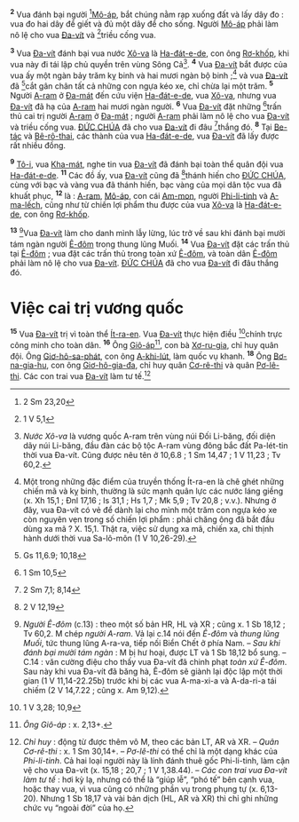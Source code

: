<sup><b>2</b></sup> Vua đánh bại người [^2*][Mô-áp](), bắt chúng nằm rạp xuống đất và lấy dây đo : vua đo hai dây để giết và đủ một dây để cho sống. Người [Mô-áp]() phải làm nô lệ cho vua [Đa-vít]() và [^3*]triều cống vua.

<sup><b>3</b></sup> Vua [Đa-vít]() đánh bại vua nước [Xô-va]() là [Ha-đát-e-de](), con ông [Rơ-khốp](), khi vua này đi tái lập chủ quyền trên vùng Sông Cả[^3]. <sup><b>4</b></sup> Vua [Đa-vít]() bắt được của vua ấy một ngàn bảy trăm kỵ binh và hai mươi ngàn bộ binh ;[^4] và vua [Đa-vít]() đã [^4*]cắt gân chân tất cả những con ngựa kéo xe, chỉ chừa lại một trăm. <sup><b>5</b></sup> Người [A-ram]() ở [Đa-mát]() đến cứu viện [Ha-đát-e-de](), vua [Xô-va](), nhưng vua [Đa-vít]() đã hạ của [A-ram]() hai mươi ngàn người. <sup><b>6</b></sup> Vua [Đa-vít]() đặt những [^5*]trấn thủ cai trị người [A-ram]() ở [Đa-mát]() ; người [A-ram]() phải làm nô lệ cho vua [Đa-vít]() và triều cống vua. [ĐỨC CHÚA]() đã cho vua [Đa-vít]() đi đâu [^6*]thắng đó. <sup><b>8</b></sup> Tại [Be-tác]() và [Bê-rô-thai](), các thành của vua [Ha-đát-e-de](), vua [Đa-vít]() đã lấy được rất nhiều đồng.

<sup><b>9</b></sup> [Tô-i](), vua [Kha-mát](), nghe tin vua [Đa-vít]() đã đánh bại toàn thể quân đội vua [Ha-đát-e-de](). <sup><b>11</b></sup> Các đồ ấy, vua [Đa-vít]() cũng đã [^7*]thánh hiến cho [ĐỨC CHÚA](), cùng với bạc và vàng vua đã thánh hiến, bạc vàng của mọi dân tộc vua đã khuất phục, <sup><b>12</b></sup> là : [A-ram](), [Mô-áp](), con cái [Am-mon](), người [Phi-li-tinh]() và [A-ma-lếch](), cũng như từ chiến lợi phẩm thu được của vua [Xô-va]() là [Ha-đát-e-de](), con ông [Rơ-khốp]().

<sup><b>13</b></sup> [^7]Vua [Đa-vít]() làm cho danh mình lẫy lừng, lúc trở về sau khi đánh bại mười tám ngàn người [Ê-đôm]() trong thung lũng Muối. <sup><b>14</b></sup> Vua [Đa-vít]() đặt các trấn thủ tại [Ê-đôm]() ; vua đặt các trấn thủ trong toàn xứ [Ê-đôm](), và toàn dân [Ê-đôm]() phải làm nô lệ cho vua [Đa-vít](). [ĐỨC CHÚA]() đã cho vua [Đa-vít]() đi đâu thắng đó.


# Việc cai trị vương quốc
<sup><b>15</b></sup> Vua [Đa-vít]() trị vì toàn thể [Ít-ra-en](). Vua [Đa-vít]() thực hiện điều [^8*]chính trực công minh cho toàn dân. <sup><b>16</b></sup> Ông [Giô-áp]()[^8], con bà [Xơ-ru-gia](), chỉ huy quân đội. Ông [Giơ-hô-sa-phát](), con ông [A-khi-lút](), làm quốc vụ khanh. <sup><b>18</b></sup> Ông [Bơ-na-gia-hu](), con ông [Giơ-hô-gia-đa](), chỉ huy quân [Cơ-rê-thi]() và quân [Pơ-lê-thi](). Các con trai vua [Đa-vít]() làm tư tế.[^11]

[^3]: *Nước Xô-va* là vương quốc A-ram trên vùng núi Đối Li-băng, đối diện dãy núi Li-băng, đầu đàn các bộ tộc A-ram vùng đông bắc đất Pa-lét-tin thời vua Đa-vít. Cũng được nêu tên ở 10,6.8 ; 1 Sm 14,47 ; 1 V 11,23 ; Tv 60,2.
[^4]: Một trong những đặc điểm của truyền thống Ít-ra-en là chê ghét những chiến mã và kỵ binh, thường là sức mạnh quân lực các nước láng giềng (x. Xh 15,1 ; Đnl 17,16 ; Is 31,1 ; Hs 1,7 ; Mk 5,9 ; Tv 20,8 ; v.v.). Nhưng ở đây, vua Đa-vít có vẻ để dành lại cho mình một trăm con ngựa kéo xe còn nguyên vẹn trong số chiến lợi phẩm : phải chăng ông đã bắt đầu dùng xa mã ? X. 15,1. Thật ra, việc sử dụng xa mã, chiến xa, chỉ thịnh hành dưới thời vua Sa-lô-môn (1 V 10,26-29).
[^7]: *Người Ê-đôm* (c.13) : theo một số bản HR, HL và XR ; cũng x. 1 Sb 18,12 ; Tv 60,2. M chép *người A-ram*. Vả lại c.14 nói đến *Ê-đôm* và *thung lũng Muối*, tức thung lũng A-ra-va, tiếp nối Biển Chết ở phía Nam. – *Sau khi đánh bại mười tám ngàn* : M bị hư hoại, được LT và 1 Sb 18,12 bổ sung. – C.14 : văn cường điệu cho thấy vua Đa-vít đã chinh phạt *toàn xứ Ê-đôm*. Sau này khi vua Đa-vít đã băng hà, Ê-đôm sẽ giành lại độc lập một thời gian (1 V 11,14-22.25b) trước khi bị các vua A-ma-xi-a và A-da-ri-a tái chiếm (2 V 14,7.22 ; cũng x. Am 9,12).
[^8]: *Ông Giô-áp* : x. 2,13+.
[^11]: *Chỉ huy* : động từ được thêm vô M, theo các bản LT, AR và XR. – *Quân Cơ-rê-thi* : x. 1 Sm 30,14+. – *Pơ-lê-thi* có thể chỉ là một dạng khác của *Phi-li-tinh*. Cả hai loại người này là lính đánh thuê gốc Phi-li-tinh, làm cận vệ cho vua Đa-vít (x. 15,18 ; 20,7 ; 1 V 1,38.44). – *Các con trai vua Đa-vít làm tư tế* : hơi kỳ lạ, nhưng có thể là “giúp lễ”, “phó tế” bên cạnh vua, hoặc thay vua, vì vua cũng có những phần vụ trong phụng tự (x. 6,13-20). Nhưng 1 Sb 18,17 và vài bản dịch (HL, AR và XR) thì chỉ ghi những chức vụ “ngoài đời” của họ.
[^2*]: 2 Sm 23,20
[^3*]: 1 V 5,1
[^4*]: Gs 11,6.9; 10,18
[^5*]: 1 Sm 10,5
[^6*]: 2 Sm 7,1; 8,14
[^7*]: 2 V 12,19
[^8*]: 1 V 3,28; 10,9